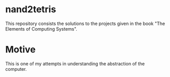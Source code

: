 # nand2tetris
This repository consists the solutions to the projects given in the book  "The Elements of Computing Systems".

# Motive
This is one of my attempts in understanding the abstraction of the computer. 

